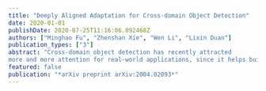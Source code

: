 ```yaml
---
title: "Deeply Aligned Adaptation for Cross-domain Object Detection"
date: 2020-01-01
publishDate: 2020-07-25T11:16:06.092468Z
authors: ["Minghao Fu", "Zhenshan Xie", "Wen Li", "Lixin Duan"]
publication_types: ["3"]
abstract: "Cross-domain object detection has recently attracted
more and more attention for real-world applications, since it helps build robust detectors adapting well to new envi- ronments. In this work, we propose an end-to-end solution based on Faster R-CNN, where ground-truth annotations are available for source images (e.g.., cartoon) but not for target ones (e.g., watercolor) during training. Motivated by the observation that the transferabilities ofdifferent neural network layers differ from each other, we propose to apply a number of domain alignment strategies to different lay- ers ofFaster R-CNN, where the alignment strength is grad- ually reduced from low to higher layers. Moreover, after obtaining region proposals in our network, we develop a foreground-background aware alignment module to further reduce the domainmismatch by separately aligning features of the foreground and background regions from the source and target domains. Extensive experiments on benchmark datasets demonstrate the effectiveness of our proposed ap- proach."
featured: false
publication: "*arXiv preprint arXiv:2004.02093*"
---
```


